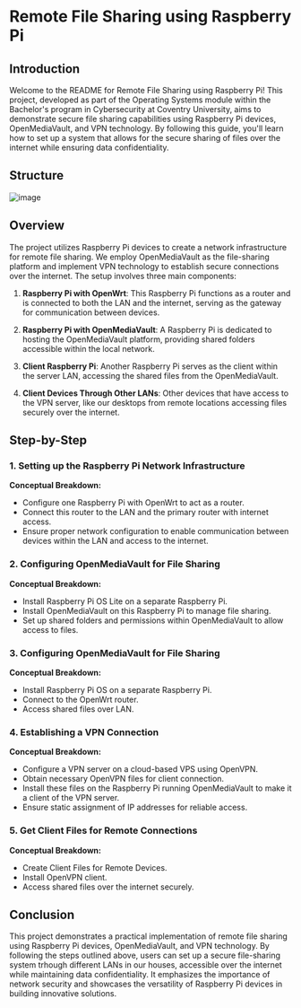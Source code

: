 # Remote File Sharing using Raspberry Pi

## Introduction

Welcome to the README for Remote File Sharing using Raspberry Pi! This project, developed as part of the Operating Systems module within the Bachelor's program in Cybersecurity at Coventry University, aims to demonstrate secure file sharing capabilities using Raspberry Pi devices, OpenMediaVault, and VPN technology. By following this guide, you'll learn how to set up a system that allows for the secure sharing of files over the internet while ensuring data confidentiality.

## Structure

![image](https://github.com/RodrigoGaluppo/RemoteFileSharingRaspberryPI/assets/68329584/51288aea-160c-41ac-b5b4-a9801d845639)


## Overview

The project utilizes Raspberry Pi devices to create a network infrastructure for remote file sharing. We employ OpenMediaVault as the file-sharing platform and implement VPN technology to establish secure connections over the internet. The setup involves three main components:

1. **Raspberry Pi with OpenWrt**: This Raspberry Pi functions as a router and is connected to both the LAN and the internet, serving as the gateway for communication between devices.

2. **Raspberry Pi with OpenMediaVault**: A Raspberry Pi is dedicated to hosting the OpenMediaVault platform, providing shared folders accessible within the local network.

3. **Client Raspberry Pi**: Another Raspberry Pi serves as the client within the server LAN, accessing the shared files from the OpenMediaVault.

4. **Client Devices Through Other LANs**: Other devices that have access to the VPN server, like our desktops from remote locations accessing files securely over the internet.

## Step-by-Step

### 1. Setting up the Raspberry Pi Network Infrastructure

**Conceptual Breakdown:**
- Configure one Raspberry Pi with OpenWrt to act as a router.
- Connect this router to the LAN and the primary router with internet access.
- Ensure proper network configuration to enable communication between devices within the LAN and access to the internet.

### 2. Configuring OpenMediaVault for File Sharing

**Conceptual Breakdown:**
- Install Raspberry Pi OS Lite on a separate Raspberry Pi.
- Install OpenMediaVault on this Raspberry Pi to manage file sharing.
- Set up shared folders and permissions within OpenMediaVault to allow access to files.

### 3. Configuring OpenMediaVault for File Sharing

**Conceptual Breakdown:**
- Install Raspberry Pi OS on a separate Raspberry Pi.
- Connect to the OpenWrt router.
- Access shared files over LAN.

### 4. Establishing a VPN Connection

**Conceptual Breakdown:**
- Configure a VPN server on a cloud-based VPS using OpenVPN.
- Obtain necessary OpenVPN files for client connection.
- Install these files on the Raspberry Pi running OpenMediaVault to make it a client of the VPN server.
- Ensure static assignment of IP addresses for reliable access.

### 5. Get Client Files for Remote Connections

**Conceptual Breakdown:**
- Create Client Files for Remote Devices.
- Install OpenVPN client.
- Access shared files over the internet securely.

## Conclusion

This project demonstrates a practical implementation of remote file sharing using Raspberry Pi devices, OpenMediaVault, and VPN technology. By following the steps outlined above, users can set up a secure file-sharing system trhough different LANs in our houses, accessible over the internet while maintaining data confidentiality. It emphasizes the importance of network security and showcases the versatility of Raspberry Pi devices in building innovative solutions.
